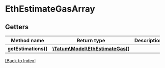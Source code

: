 # EthEstimateGasArray

## Getters

Method name | Return type | Description | Notes
------------ | ------------- | ------------- | -------------
**getEstimations()** | [**\Tatum\Model\EthEstimateGas[]**](EthEstimateGas.md) |  |

[[Back to Index]](../index.md)
